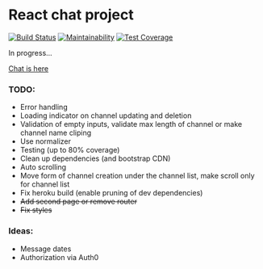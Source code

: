 # React chat project

[![Build Status](https://travis-ci.com/ddrgis/project-lvl4-s441.svg?branch=master)](https://travis-ci.com/ddrgis/project-lvl4-s441) [![Maintainability](https://api.codeclimate.com/v1/badges/fd8ffd7997405cc65b2d/maintainability)](https://codeclimate.com/github/ddrgis/project-lvl4-s441/maintainability) [![Test Coverage](https://api.codeclimate.com/v1/badges/fd8ffd7997405cc65b2d/test_coverage)](https://codeclimate.com/github/ddrgis/project-lvl4-s441/test_coverage)

In progress...

[Chat is here](https://react-chat-ddrgis.herokuapp.com/)

### TODO:

- Error handling
- Loading indicator on channel updating and deletion
- Validation of empty inputs, validate max length of channel or make channel name cliping
- Use normalizer
- Testing (up to 80% coverage)
- Clean up dependencies (and bootstrap CDN)
- Auto scrolling
- Move form of channel creation under the channel list, make scroll only for channel list
- Fix heroku build (enable pruning of dev dependencies)
- ~~Add second page or remove router~~
- ~~Fix styles~~

### Ideas:

- Message dates
- Authorization via Auth0
